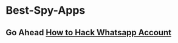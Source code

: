 # Best-Spy-Apps
## Go Ahead [How to Hack Whatsapp Account](https://datastudio.google.com/embed/s/pFvjZ8GL41c)
